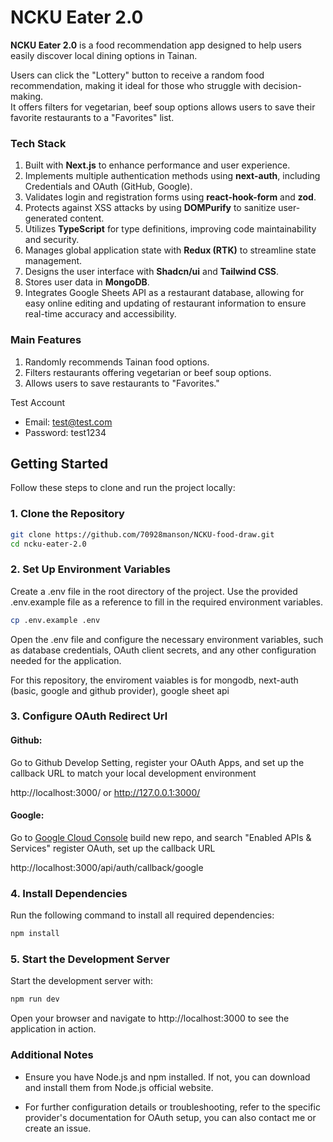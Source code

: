 # NCKU Eater 2.0

**NCKU Eater 2.0** is a food recommendation app designed to help users easily discover local dining options in Tainan.

Users can click the "Lottery" button to receive a random food recommendation, making it ideal for those who struggle with decision-making.  
It offers filters for vegetarian, beef soup options allows users to save their favorite restaurants to a "Favorites" list.  

### Tech Stack
1. Built with **Next.js** to enhance performance and user experience.
2. Implements multiple authentication methods using **next-auth**, including Credentials and OAuth (GitHub, Google).
3. Validates login and registration forms using **react-hook-form** and **zod**.
4. Protects against XSS attacks by using  **DOMPurify** to sanitize user-generated content.
5. Utilizes **TypeScript** for type definitions, improving code maintainability and security.
6. Manages global application state with **Redux (RTK)** to streamline state management.
7. Designs the user interface with **Shadcn/ui** and **Tailwind CSS**.
8. Stores user data in **MongoDB**. 
9. Integrates Google Sheets API as a restaurant database, allowing for easy online editing and updating of restaurant information to ensure real-time accuracy and accessibility.

### Main Features

1. Randomly recommends Tainan food options.
2. Filters restaurants offering vegetarian or beef soup options.
3. Allows users to save restaurants to "Favorites."


Test Account

- Email: test@test.com
- Password: test1234


## Getting Started

Follow these steps to clone and run the project locally:

### 1. Clone the Repository

```bash
git clone https://github.com/70928manson/NCKU-food-draw.git
cd ncku-eater-2.0
```

### 2. Set Up Environment Variables

Create a .env file in the root directory of the project. Use the provided .env.example file as a reference to fill in the required environment variables.


```bash
cp .env.example .env
```

Open the .env file and configure the necessary environment variables, such as database credentials, OAuth client secrets, and any other configuration needed for the application.

For this repository, the enviroment vaiables is for mongodb, next-auth (basic, google and github provider), google sheet api 

### 3. Configure OAuth Redirect Url

#### Github:  
Go to Github Develop Setting, register your OAuth Apps, and set up the callback URL to match your local development environment
  
http://localhost:3000/ or http://127.0.0.1:3000/


#### Google:  

Go to [Google Cloud Console](https://cloud.google.com/cloud-console?hl=zh-tw) build new repo, and search "Enabled APIs & Services" register OAuth,  set up the callback URL

http://localhost:3000/api/auth/callback/google

### 4. Install Dependencies

Run the following command to install all required dependencies:

```bash
npm install
```

### 5. Start the Development Server

Start the development server with:

```bash
npm run dev
```

Open your browser and navigate to http://localhost:3000 to see the application in action.


### Additional Notes

- Ensure you have Node.js and npm installed. If not, you can download and install them from Node.js official website.

- For further configuration details or troubleshooting, refer to the specific provider's documentation for OAuth setup, you can also contact me or create an issue. 
